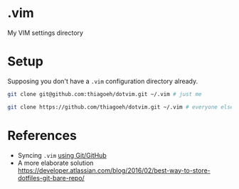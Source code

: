 # .vim
My VIM settings directory

# Setup

Supposing you don't have a `.vim` configuration directory already.
```bash
git clone git@github.com:thiagoeh/dotvim.git ~/.vim # just me 

git clone https://github.com/thiagoeh/dotvim.git ~/.vim # everyone else
```
# References

- Syncing `.vim` [using Git/GitHub](https://stackoverflow.com/a/18203545)
- A more elaborate solution https://developer.atlassian.com/blog/2016/02/best-way-to-store-dotfiles-git-bare-repo/
